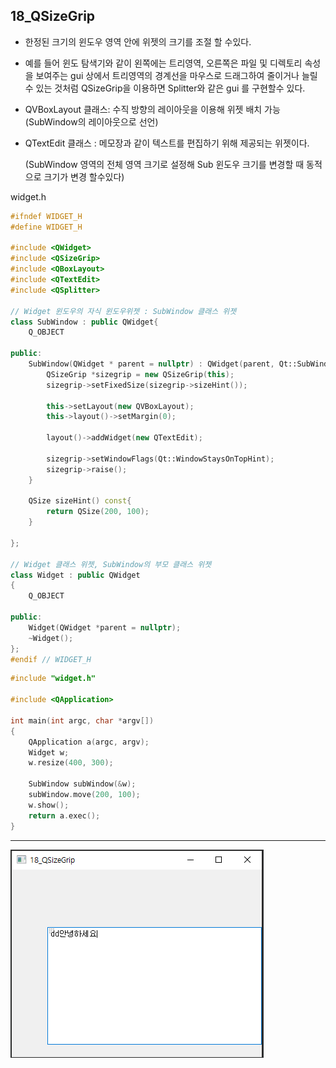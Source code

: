 ## 18_QSizeGrip 

- 한정된 크기의 윈도우 영역 안에 위젯의 크기를 조절 할 수있다.

- 예를 들어 윈도 탐색기와 같이 왼쪽에는 트리영역, 오른쪽은 파일 및 디렉토리 속성을 보여주는 gui 상에서 트리영역의 경계선을 마우스로 드래그하여 줄이거나 늘릴 수 있는 것처럼 QSizeGrip을 이용하면 Splitter와 같은 gui 를 구현할수 있다.

- QVBoxLayout 클래스: 수직 방향의 레이아웃을 이용해 위젯 배치 가능 (SubWindow의 레이아웃으로 선언)

- QTextEdit 클래스 : 메모장과 같이 텍스트를 편집하기 위해 제공되는 위젯이다. 

  (SubWindow 영역의 전체 영역 크기로 설정해 Sub 윈도우 크기를 변경할 때 동적으로 크기가 변경 할수있다)



widget.h

```c++
#ifndef WIDGET_H
#define WIDGET_H

#include <QWidget>
#include <QSizeGrip>
#include <QBoxLayout>
#include <QTextEdit>
#include <QSplitter>

// Widget 윈도우의 자식 윈도우위젯 : SubWindow 클래스 위젯
class SubWindow : public QWidget{
    Q_OBJECT

public:
    SubWindow(QWidget * parent = nullptr) : QWidget(parent, Qt::SubWindow){
        QSizeGrip *sizegrip = new QSizeGrip(this);
        sizegrip->setFixedSize(sizegrip->sizeHint());

        this->setLayout(new QVBoxLayout);
        this->layout()->setMargin(0);

        layout()->addWidget(new QTextEdit);

        sizegrip->setWindowFlags(Qt::WindowStaysOnTopHint);
        sizegrip->raise();
    }

    QSize sizeHint() const{
        return QSize(200, 100);
    }

};

// Widget 클래스 위젯, SubWindow의 부모 클래스 위젯
class Widget : public QWidget
{
    Q_OBJECT

public:
    Widget(QWidget *parent = nullptr);
    ~Widget();
};
#endif // WIDGET_H

```

```c++
#include "widget.h"

#include <QApplication>

int main(int argc, char *argv[])
{
    QApplication a(argc, argv);
    Widget w;
    w.resize(400, 300);

    SubWindow subWindow(&w);
    subWindow.move(200, 100);
    w.show();
    return a.exec();
}

```

***

<img src="./18_gui.PNG">

